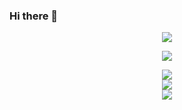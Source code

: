 ### Hi there 👋

<!--
**rethus/rethus** is a ✨ _special_ ✨ repository because its `README.md` (this file) appears on your GitHub profile.

Here are some ideas to get you started:

- 🔭 I’m currently working on ...
- 🌱 I’m currently learning ...
- 👯 I’m looking to collaborate on ...
- 🤔 I’m looking for help with ...
- 💬 Ask me about ...
- 📫 How to reach me: ...
- 😄 Pronouns: ...
- ⚡ Fun fact: ...
-->

<div align="center"> <img src="https://github-readme-stats.vercel.app/api?username=rethus&show_icons=true&theme=tokyonight" /> 

<img src="https://github-readme-stats.vercel.app/api/top-langs/?username=rethus" /> </div>

<div align="center"> <img src="https://github-readme-activity-graph.vercel.app/graph?username=rethus&theme=xcode" /> </div>

<div align="center"> <img src="https://profile-counter.glitch.me/rethus/count.svg" /> </div>

<div align="center"> <img src="https://github-profile-trophy.vercel.app/?username=rethus" /> </div>
